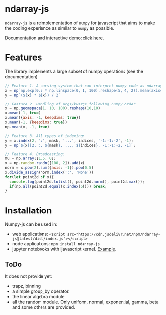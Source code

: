 # ndarray-js

`ndarray-js` is a reimplementation of `numpy` for javascript that aims to make the coding experience as similar to `numpy` as possible.


Documentation and interactive demo: [click here](https://caph1993.github.io/ndarray-js/).


# Features

The library implements a large subset of numpy operations (see the documentation)

```js
// Feature 1. A parsing system that can interpret numpy code as ndarray-js instructions
x = np`np.exp(0.5 * np.linspace(0, 1, 100).reshape(5, 4, 2)).mean(axis=0)`
y = np`(${x} * ${x}) / 2`

// Feature 2. Handling of args/kwargs following numpy order
x = np.geomspace(1, 10, 100).reshape(10,10)
x.mean(-1, true)
x.mean({axis: -1, keepdims: true})
x.mean(-1, {keepdims: true})
np.mean(x, -1, true)

// Feature 3. All types of indexing:
y = x.index(2, ':', mask, '...', indices, '-1:-1:-2', -1);
y = np`${x}[2, :, ${mask}, ..., ${indices}, -1:-1:-2, -1]`;

// Feature 4. Broadcasting:
mu = np.array([1.5, 0])
x = np.random.randn([100, 2]).add(x)
norm = x.pow(2).sum({axis: -1}).pow(0.5)
x.divide_assign(norm.index(':', 'None'))
for(let point2d of x){
  console.log(point2d.tolist(), point2d.norm(), point2d.max());
  if(np.all(point2d.equal(x.index(5)))) break;
}
```

# Installation

Numpy-js can be used in:

- web applications: `<script src="https://cdn.jsdelivr.net/npm/ndarray-js@latest/dist/index.js"></script>`
- node applications: `npm install ndarray-js`
- jupyter notebooks with ijavascript kernel.
[Example](https://github.com/caph1993/numpy-js/blob/main/notebooks/normal-scatter.ipynb).


## ToDo
It does not provide yet:
 - trapz, binning.
 - a simple group_by operator.
 - the linear algebra module
 - all the random module. Only uniform, normal, exponential, gamma, beta and some others are provided.


<!-- As of October 2023, the library is under development and testing. -->

